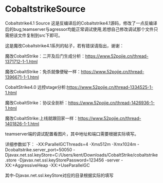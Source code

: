 # CobaltstrikeSource
Cobaltstrike4.1 Source
这是反编译后的Cobaltstrike4.1源码，修改了一点反编译后的bug,teamserver与agressor均能正常调试使用,若想自己修改调试那个文件只需把该文件复制到src下即可。

这是魔改Cobaltstrike4.1系列的帖子，若有错误请指出，谢谢：

魔改CobaltStrike：二开及后门生成分析：https://www.52pojie.cn/thread-1371712-1-1.html

魔改CobaltStrike：免杀就像便秘一样：https://www.52pojie.cn/thread-1396671-1-1.html

CobaltStrike4.0 远控stage分析:https://www.52pojie.cn/thread-1334525-1-1.html

魔改CobaltStrike：协议全剖析：https://www.52pojie.cn/thread-1426936-1-1.html

魔改CobaltStrike:上线就跟回家一样：https://www.52pojie.cn/thread-1401826-1-1.html


teamserver端的调试配置看图片，其中地址和端口需要根据实际填写。

详细参数如下：
-XX:ParallelGCThreads=4 -Xms512m -Xmx1024m -Dcobaltstrike.server_port=50050 -Djavax.net.ssl.keyStore=C:/Users/kent/Downloads/CobaltStrike/cobaltstrike.store -Djavax.net.ssl.keyStorePassword=123456 -server -XX:+AggressiveHeap -XX:+UseParallelGC

其中-Djavax.net.ssl.keyStore对应的目录根据实际的填写
